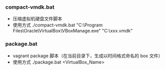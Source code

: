 
### compact-vmdk.bat
- 压缩虚拟机硬盘文件脚本
- 使用方式 ./compact-vmdk.bat "C:\Program Files\Oracle\VirtualBox\VBoxManage.exe" "C:\xxx.vmdk"

### package.bat
- vagrant package 脚本（在当前目录下，生成以时间格式命名的 box 文件）
- 使用方式 ./package.bat <VirtualBox_Name>

